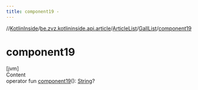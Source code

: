 ```yaml
---
title: component19 -
---
```

//[KotlinInside](../../../index.md)/[be.zvz.kotlininside.api.article](../../index.md)/[ArticleList](../index.md)/[GallList](index.md)/[component19](component19.md)



# component19  
[jvm]  
Content  
operator fun [component19](component19.md)(): [String](https://kotlinlang.org/api/latest/jvm/stdlib/kotlin/-string/index.html)?  



